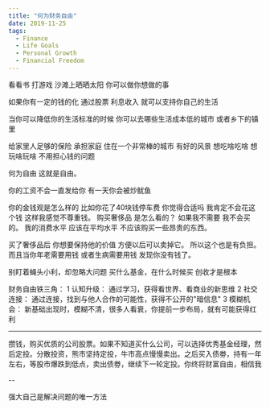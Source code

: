 ```yaml
---
title: "何为财务自由"
date: 2019-11-25
tags:
  - Finance
  - Life Goals
  - Personal Growth
  - Financial Freedom
---
```


看看书 打游戏 沙滩上晒晒太阳 你可以做你想做的事  

如果你有一定的钱的化 通过股票 利息收入 就可以支持你自己的生活 

当你可以降低你的生活标准的时候 你可以去哪些生活成本低的城市  或者乡下的镇里

给家里人足够的保险 承担家庭 住在一个非常棒的城市 有好的风景  想吃啥吃啥 想玩啥玩啥 不用担心钱的问题 

何为自由 这就是自由。

你的工资不会一直发给你 有一天你会被炒鱿鱼

你的金钱观是怎么样的 比如你花了40块钱停车费 你觉得合适吗 我肯定不会花这个钱 这样我感觉不尊重钱。
购买奢侈品 是怎么看的？  如果我不需要 我不会买的。 我的消费水平 应该在平均水平 不应该购买一些昂贵的东西。

买了奢侈品后 你想要保持他的价值 方便以后可以卖掉它。 所以这个也是有负担。而且当你年老需要用钱 或者生病需要用钱 发现你没有钱了。


别盯着蝇头小利，却忽略大问题
买什么基金，在什么时候买
创收才是根本

财务自由铁三角：
1 认知升级： 通过学习，获得看世界、看商业的新思维
2 社交连接： 通过连接，找到与他人合作的可能性，获得不公开的"暗信息"
3 模糊机会： 新基础出现时，模糊不清，很多人看衰，你提前一步布局，就有可能获得红利


---

攒钱，购买优质的公司股票。如果不知道买什么公司，可以选择优秀基金经理，然后定投。分散投资，熊市坚持定投，牛市高点慢慢卖出。之后买入债劵，持有一年左右，等股市爆跌到低点，卖出债劵，继续下一轮定投。你终将财富自由，相信我

--

强大自己是解决问题的唯一方法